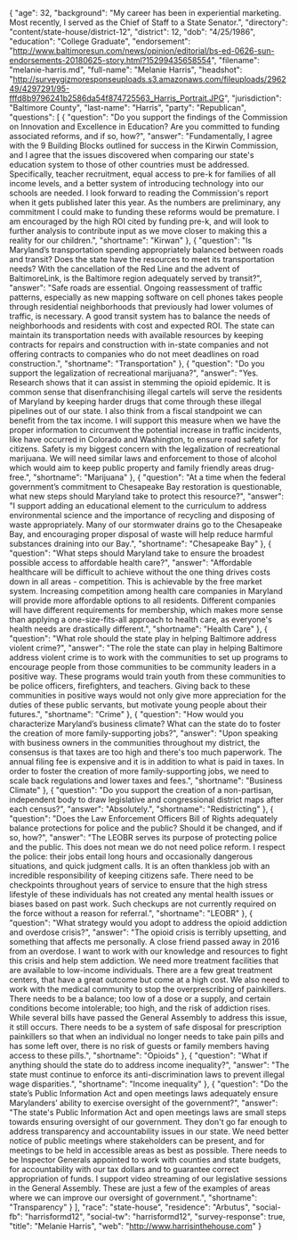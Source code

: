 {
  "age": 32,
  "background": "My career has been in experiential marketing. Most recently, I served as the Chief of Staff to a State Senator.",
  "directory": "content/state-house/district-12",
  "district": 12,
  "dob": "4/25/1986",
  "education": "College Graduate",
  "endorsement": "http://www.baltimoresun.com/news/opinion/editorial/bs-ed-0626-sun-endorsements-20180625-story.html?15299435658554",
  "filename": "melanie-harris.md",
  "full-name": "Melanie Harris",
  "headshot": "http://surveygizmoresponseuploads.s3.amazonaws.com/fileuploads/296249/4297291/95-fffd8b9796241b2586da54f874725563_Harris_Portrait.JPG",
  "jurisdiction": "Baltimore County",
  "last-name": "Harris",
  "party": "Republican",
  "questions": [
    {
      "question": "Do you support the findings of the Commission on Innovation and Excellence in Education? Are you committed to funding associated reforms, and if so, how?",
      "answer": "Fundamentally, I agree with the 9 Building Blocks outlined for success in the Kirwin Commission, and I agree that the issues discovered when comparing our state's education system to those of other countries must be addressed. Specifically, teacher recruitment, equal access to pre-k for families of all income levels, and a better system of introducing technology into our schools are needed. I look forward to reading the Commission's report when it gets published later this year. As the numbers are preliminary, any commitment I could make to funding these reforms would be premature. I am encouraged by the high ROI cited by funding pre-k, and will look to further analysis to contribute input as we move closer to making this a reality for our children.",
      "shortname": "Kirwan"
    },
    {
      "question": "Is Maryland’s transportation spending appropriately balanced between roads and transit? Does the state have the resources to meet its transportation needs? With the cancellation of the Red Line and the advent of BaltimoreLink, is the Baltimore region adequately served by transit?",
      "answer": "Safe roads are essential. Ongoing reassessment of traffic patterns, especially as new mapping software on cell phones takes people through residential neighborhoods that previously had lower volumes of traffic, is necessary. A good transit system has to balance the needs of neighborhoods and residents with cost and expected ROI. The state can maintain its transportation needs with available resources by keeping contracts for repairs and construction with in-state companies and not offering contracts to companies who do not meet deadlines on road construction.",
      "shortname": "Transportation"
    },
    {
      "question": "Do you support the legalization of recreational marijuana?",
      "answer": "Yes. Research shows that it can assist in stemming the opioid epidemic. It is common sense that disenfranchising illegal cartels will serve the residents of Maryland by keeping harder drugs that come through these illegal pipelines out of our state. I also think from a fiscal standpoint we can benefit from the tax income. I will support this measure when we have the proper information to circumvent the potential increase in traffic incidents, like have occurred in Colorado and Washington, to ensure road safety for citizens. Safety is my biggest concern with the legalization of recreational marijuana. We will need similar laws and enforcement to those of alcohol which would aim to keep public property and family friendly areas drug-free.",
      "shortname": "Marijuana"
    },
    {
      "question": "At a time when the federal government’s commitment to Chesapeake Bay restoration is questionable, what new steps should Maryland take to protect this resource?",
      "answer": "I support adding an educational element to the curriculum to address environmental science and the importance of recycling and disposing of waste appropriately. Many of our stormwater drains go to the Chesapeake Bay, and encouraging proper disposal of waste will help reduce harmful substances draining into our Bay.",
      "shortname": "Chesapeake Bay"
    },
    {
      "question": "What steps should Maryland take to ensure the broadest possible access to affordable health care?",
      "answer": "Affordable healthcare will be difficult to achieve without the one thing drives costs down in all areas - competition. This is achievable by the free market system. Increasing competition among health care companies in Maryland will provide more affordable options to all residents. Different companies will have different requirements for membership, which makes more sense than applying a one-size-fits-all approach to health care, as everyone's health needs are drastically different.",
      "shortname": "Health Care"
    },
    {
      "question": "What role should the state play in helping Baltimore address violent crime?",
      "answer": "The role the state can play in helping Baltimore address violent crime is to work with the communities to set up programs to encourage people from those communities to be community leaders in a positive way. These programs would train youth from these communities to be police officers, firefighters, and teachers. Giving back to these communities in positive ways would not only give more appreciation for the duties of these public servants, but motivate young people about their futures.",
      "shortname": "Crime"
    },
    {
      "question": "How would you characterize Maryland’s business climate? What can the state do to foster the creation of more family-supporting jobs?",
      "answer": "Upon speaking with business owners in the communities throughout my district, the consensus is that taxes are too high and there's too much paperwork. The annual filing fee is expensive and it is in addition to what is paid in taxes. In order to foster the creation of more family-supporting jobs, we need to scale back regulations and lower taxes and fees.",
      "shortname": "Business Climate"
    },
    {
      "question": "Do you support the creation of a non-partisan, independent body to draw legislative and congressional district maps after each census?",
      "answer": "Absolutely.",
      "shortname": "Redistricting"
    },
    {
      "question": "Does the Law Enforcement Officers Bill of Rights adequately balance protections for police and the public? Should it be changed, and if so, how?",
      "answer": "The LEOBR serves its purpose of protecting police and the public. This does not mean we do not need police reform. I respect the police: their jobs entail long hours and occasionally dangerous situations, and quick judgment calls. It is an often thankless job with an incredible responsibility of keeping citizens safe. There need to be checkpoints throughout years of service to ensure that the high stress lifestyle of these individuals has not created any mental health issues or biases based on past work. Such checkups are not currently required on the force without a reason for referral.",
      "shortname": "LEOBR"
    },
    {
      "question": "What strategy would you adopt to address the opioid addiction and overdose crisis?",
      "answer": "The opioid crisis is terribly upsetting, and something that affects me personally. A close friend passed away in 2016 from an overdose. I want to work with our knowledge and resources to fight this crisis and help stem addiction. We need more treatment facilities that are available to low-income individuals. There are a few great treatment centers, that have a great outcome but come at a high cost. We also need to work with the medical community to stop the overprescribing of painkillers. There needs to be a balance; too low of a dose or a supply, and certain conditions become intolerable; too high, and the risk of addiction rises. While several bills have passed the General Assembly to address this issue, it still occurs. There needs to be a system of safe disposal for prescription painkillers so that when an individual no longer needs to take pain pills and has some left over, there is no risk of guests or family members having access to these pills.",
      "shortname": "Opioids"
    },
    {
      "question": "What if anything should the state do to address income inequality?",
      "answer": "The state must continue to enforce its anti-discrimination laws to prevent illegal wage disparities.",
      "shortname": "Income inequality"
    },
    {
      "question": "Do the state’s Public Information Act and open meetings laws adequately ensure Marylanders’ ability to exercise oversight of the government?",
      "answer": "The state's Public Information Act and open meetings laws are small steps towards ensuring oversight of our government. They don't go far enough to address transparency and accountability issues in our state. We need better notice of public meetings where stakeholders can be present, and for meetings to be held in accessible areas as best as possible. There needs to be Inspector Generals appointed to work with counties and state budgets, for accountability with our tax dollars and to guarantee correct appropriation of funds. I support video streaming of our legislative sessions in the General Assembly. These are just a few of the examples of areas where we can improve our oversight of government.",
      "shortname": "Transparency"
    }
  ],
  "race": "state-house",
  "residence": "Arbutus",
  "social-fb": "harrisformd12",
  "social-tw": "harrisformd12",
  "survey-response": true,
  "title": "Melanie Harris",
  "web": "http://www.harrisinthehouse.com"
}

